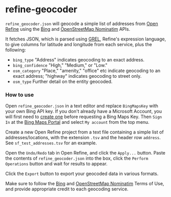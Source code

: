 # refine-geocoder

`refine_geocoder.json` will geocode a simple list of addresses from [Open Refine](https://openrefine.org/) using the [Bing](https://learn.microsoft.com/en-us/bingmaps/rest-services/locations/) and [OpenStreetMap Nominatim](https://nominatim.org/release-docs/latest/api/Search/) APIs.

It fetches JSON, which is parsed using [GREL](https://openrefine.org/docs/manual/grel), Refine's expression language, to give columns for latitude and longitude from each service, plus the following:

- `bing_type` "Address" indicates geocoding to an exact address.
- `bing_confidence` "High," "Medium," or "Low." 
- `osm_category` "Place," "amenity," "office" etc indicate geocoding to an exact address; "highway" indicates geocoding to street only.
- `osm_type` Further detail on the entity geocoded.


### How to use

Open `refine_geocoder.json` in a text editor and replace `BingMapsKey`
with your own Bing API key. If you don't already have a Microsoft Account, you will first need to [create one](https://signup.live.com/signup.aspx?sf=1&id=38936&ru=https://account.live.com/%3fwa%3dwsignin1.0&tw=0&fs=0&kv=0&cb=&cbcxt=&wp=SAPI&wa=wsignin1.0&wreply=https://account.live.com/%3fwa%3dwsignin1.0&bk=1413566923&uiflavor=web&uaid=3affa9094c4e4ca5aa721863467ee2f0&mkt=EN-US&lc=1033&lic=1) before requesting a Bing Maps Key. Then `Sign In` at the [Bing Maps Portal](https://www.bingmapsportal.com/) and select `My account` from the top menu.

Create a new Open Refine project from a text file containing a simple list of addresses/locations, with the extension `.tsv` and the header row `address`. See `sf_test_addresses.tsv` for an example.

Open the `Undo/Redo` tab in Open Refine, and click the `Apply...` button. Paste the contents of `refine_geocoder.json` into the box, click the `Perform Operations` button and wait for results to appear.

Click the `Export` button to export your geocoded data in various formats.

Make sure to follow the [Bing](http://www.microsoft.com/maps/product/terms.html) and [OpenStreetMap Nominatim](https://operations.osmfoundation.org/policies/nominatim/) Terms of Use, and provide appropriate credit to each geocoding service.


